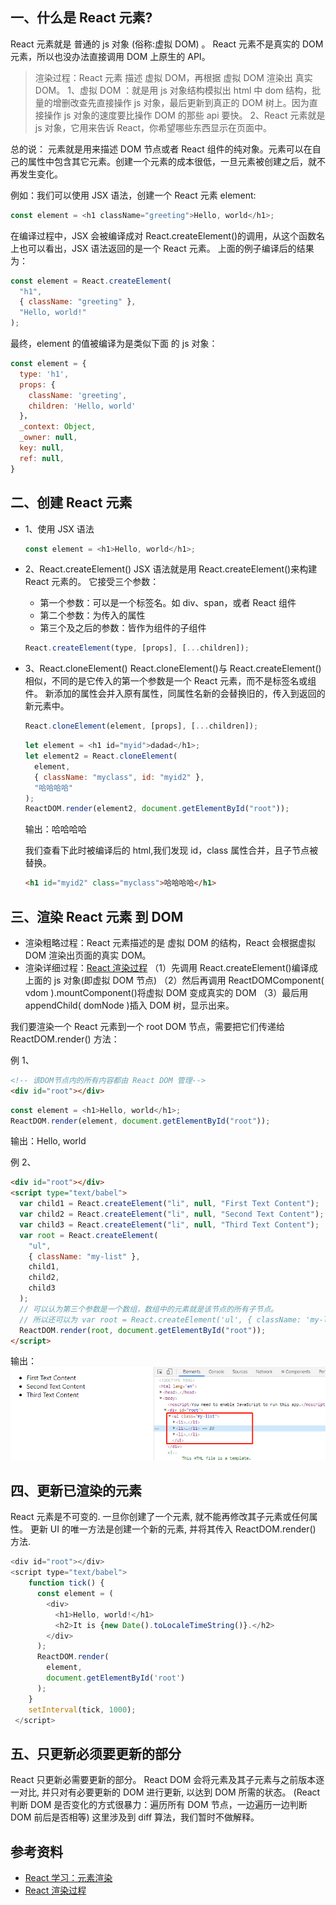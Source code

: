 ## 一、什么是 React 元素?

React 元素就是 普通的 js 对象 (俗称:虚拟 DOM) 。
React 元素不是真实的 DOM 元素，所以也没办法直接调用 DOM 上原生的 API。

> 渲染过程：React 元素 描述 虚拟 DOM，再根据 虚拟 DOM 渲染出 真实 DOM。
> 1、虚拟 DOM ：就是用 js 对象结构模拟出 html 中 dom 结构，批量的增删改查先直接操作 js 对象，最后更新到真正的 DOM 树上。因为直接操作 js 对象的速度要比操作 DOM 的那些 api 要快。
> 2、React 元素就是 js 对象，它用来告诉 React，你希望哪些东西显示在页面中。

总的说：
元素就是用来描述 DOM 节点或者 React 组件的纯对象。元素可以在自己的属性中包含其它元素。创建一个元素的成本很低，一旦元素被创建之后，就不再发生变化。

例如：我们可以使用 JSX 语法，创建一个 React 元素 element:

```js
const element = <h1 className="greeting">Hello, world</h1>;
```

在编译过程中，JSX 会被编译成对 React.createElement()的调用，从这个函数名上也可以看出，JSX 语法返回的是一个 React 元素。
上面的例子编译后的结果为：

```js
const element = React.createElement(
  "h1",
  { className: "greeting" },
  "Hello, world!"
);
```

最终，element 的值被编译为是类似下面 的 js 对象：

```js
const element = {
  type: 'h1',
  props: {
    className: 'greeting',
    children: 'Hello, world'
  }，
  _context: Object,
  _owner: null,
  key: null,
  ref: null,
}
```

## 二、创建 React 元素

- 1、使用 JSX 语法

  ```js
  const element = <h1>Hello, world</h1>;
  ```

- 2、React.createElement()
  JSX 语法就是用 React.createElement()来构建 React 元素的。
  它接受三个参数：

  - 第一个参数：可以是一个标签名。如 div、span，或者 React 组件
  - 第二个参数：为传入的属性
  - 第三个及之后的参数：皆作为组件的子组件

  ```js
  React.createElement(type, [props], [...children]);
  ```

- 3、React.cloneElement()
  React.cloneElement()与 React.createElement()相似，不同的是它传入的第一个参数是一个 React 元素，而不是标签名或组件。
  新添加的属性会并入原有属性，同属性名新的会替换旧的，传入到返回的新元素中。

  ```js
  React.cloneElement(element, [props], [...children]);
  ```

  ```js
  let element = <h1 id="myid">dadad</h1>;
  let element2 = React.cloneElement(
    element,
    { className: "myclass", id: "myid2" },
    "哈哈哈哈"
  );
  ReactDOM.render(element2, document.getElementById("root"));
  ```

  输出：哈哈哈哈

  我们查看下此时被编译后的 html,我们发现 id，class 属性合并，且子节点被替换。

  ```html
  <h1 id="myid2" class="myclass">哈哈哈哈</h1>
  ```

## 三、渲染 React 元素 到 DOM

- 渲染粗略过程：React 元素描述的是 虚拟 DOM 的结构，React 会根据虚拟 DOM 渲染出页面的真实 DOM。
- 渲染详细过程：[React 渲染过程](https://segmentfault.com/a/1190000009415798)
  （1）先调用 React.createElement()编译成上面的 js 对象(即虚拟 DOM 节点)
  （2）然后再调用 ReactDOMComponent( vdom ).mountComponent()将虚拟 DOM 变成真实的 DOM
  （3）最后用 appendChild( domNode )插入 DOM 树，显示出来。

我们要渲染一个 React 元素到一个 root DOM 节点，需要把它们传递给 ReactDOM.render() 方法：

例 1、

```html
<!-- 该DOM节点内的所有内容都由 React DOM 管理-->
<div id="root"></div>
```

```js
const element = <h1>Hello, world</h1>;
ReactDOM.render(element, document.getElementById("root"));
```

输出：Hello, world

例 2、

```html
<div id="root"></div>
<script type="text/babel">
  var child1 = React.createElement("li", null, "First Text Content");
  var child2 = React.createElement("li", null, "Second Text Content");
  var child3 = React.createElement("li", null, "Third Text Content");
  var root = React.createElement(
    "ul",
    { className: "my-list" },
    child1,
    child2,
    child3
  );
  // 可以认为第三个参数是一个数组，数组中的元素就是该节点的所有子节点。
  // 所以还可以为 var root = React.createElement('ul', { className: 'my-list' }, [child1, child2, child3]);
  ReactDOM.render(root, document.getElementById("root"));
</script>
```

输出：
![](../imgs/other-reactElementRender.png)

## 四、更新已渲染的元素

React 元素是不可变的. 一旦你创建了一个元素, 就不能再修改其子元素或任何属性。
更新 UI 的唯一方法是创建一个新的元素, 并将其传入 ReactDOM.render() 方法.

```js
<div id="root"></div>
<script type="text/babel">
    function tick() {
      const element = (
        <div>
          <h1>Hello, world!</h1>
          <h2>It is {new Date().toLocaleTimeString()}.</h2>
        </div>
      );
      ReactDOM.render(
        element,
        document.getElementById('root')
      );
    }
    setInterval(tick, 1000);
 </script>
```

## 五、只更新必须要更新的部分

React 只更新必需要更新的部分。
React DOM 会将元素及其子元素与之前版本逐一对比, 并只对有必要更新的 DOM 进行更新, 以达到 DOM 所需的状态。
(React 判断 DOM 是否变化的方式很暴力：遍历所有 DOM 节点，一边遍历一边判断 DOM 前后是否相等) 这里涉及到 diff 算法，我们暂时不做解释。

## 参考资料

- [React 学习：元素渲染](https://blog.csdn.net/b954960630/article/details/79809898)
- [React 渲染过程](https://segmentfault.com/a/1190000009415798)
